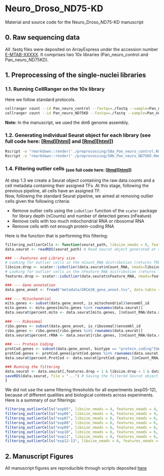 # Neuro_Droso_ND75-KD
Material and source code for the Neuro_Droso_ND75-KD manuscript

## 0. Raw sequencing data
All .fastq files were deposited on ArrayExpress under the accession number [E-MTAB-XXXXX](https://www.ebi.ac.uk/biostudies/arrayexpress/studies/E-MTAB-XXXXX). It comprises two 10x libraries (Pan_neuro_control and Pan_neuro_ND75KD).<br/>

## 1. Preprocessing of the single-nuclei libraries

### 1.1. Running CellRanger on the 10x library
Here we follow standard protocols. 

```bash
cellranger count --id Pan_neuro_control --fastqs=./fastq --sample=Pan_neuro_control --transcriptome=${10x_genome} --nosecondary
cellranger count --id Pan_neuro_ND75KD --fastqs=./fastq --sample=Pan_neuro_ND75KD --transcriptome=${10x_genome} --nosecondary
```
**Note:** In the manuscript, we used the dm6 genome assembly.

### 1.2. Generating individual Seurat object for each library (see full code here: [[Rmd](preprocessing/S0a_Pan_neuro_control.Rmd)][[html](https://htmlpreview.github.io/?https://github.com/DeplanckeLab/Neuro_Droso_ND75KD/blob/main/preprocessing/S0a_Pan_neuro_control.html)] and [[Rmd](preprocessing/S0b_Pan_neuro_ND75KD.Rmd)][[html](https://htmlpreview.github.io/?https://github.com/DeplanckeLab/Neuro_Droso_ND75KD/blob/main/preprocessing/S0b_Pan_neuro_ND75KD.html)])</sub>

```bash
Rscript -e "rmarkdown::render('./preprocessing/S0a_Pan_neuro_control.Rmd', output_file = './preprocessing/S0a_Pan_neuro_control.html')"
Rscript -e "rmarkdown::render('./preprocessing/S0b_Pan_neuro_ND75KD.Rmd', output_file = './preprocessing/S0b_Pan_neuro_ND75KD.html')"
```

### 1.4. Filtering outlier cells <sub>(see full code here: [[Rmd](code/1.4_Filtering_outlier_cells.Rmd)][[html](https://htmlpreview.github.io/?https://github.com/DeplanckeLab/TF-seq/blob/main/code/1.4_Filtering_outlier_cells.html)])</sub>
At step 1.3 we create a Seurat object containing the raw data counts and a cell metadata containing their assigned TFs. At this stage, following the previous pipeline, all cells have an assigned TF.<br/>
Now, following the standard Seurat pipeline, we aimed at removing outlier cells given the following criteria:
- Remove outlier cells using the `isOutlier` function of the `scater` package for library depth (nCounts) and number of detected genes (nFeature)
- Remove cells with too much mitochondrial RNA or ribosomal RNA
- Remove cells with not enough protein-coding RNA

Here is the function that is performing this filtering:

```R
filtering_outlierCells <- function(seurat_path, libsize_nmads = 6, features_nmads = 6, max_pc_mito = 15, max_pc_rRNA = 40,  min_pc_protCod = 75){
data.seurat <- readRDS(seurat_path) # Read Seurat object generated at step 1.3

### ---Features and Library size
# Looking for outlier cells in the nCount_RNA distribution (returns TRUE/FALSE array)
libsize.drop <- scater::isOutlier(data.seurat$nCount_RNA, nmads=libsize_nmads, type="lower", log=TRUE) # nCount_RNA / colSums(data.seurat)
# Looking for outlier cells in the nFeature_RNA distribution (returns TRUE/FALSE array)
features.drop <- scater::isOutlier(data.seurat$nFeature_RNA, nmads=features_nmads, type="lower", log=TRUE) # nFeature_RNA / as.vector(colSums(data.seurat > 0))

### --- Gene annotation
data.gene_annot <- fread("metadata/GRCm38_gene_annot.tsv", data.table = F)
  
### --- Mitochondrial
mito.genes <- subset(data.gene_annot, is_mitochondrial)$ensembl_id
mito.genes <- mito.genes[mito.genes %in% rownames(data.seurat)]
data.seurat$percent.mito <- data.seurat[mito.genes, ]$nCount_RNA/data.seurat$nCount_RNA*100
  
### --- Ribosomal
ribo.genes <- subset(data.gene_annot, is_ribosomal)$ensembl_id
ribo.genes <- ribo.genes[ribo.genes %in% rownames(data.seurat)]
data.seurat$percent.rRNA <- data.seurat[ribo.genes, ]$nCount_RNA/data.seurat$nCount_RNA*100
  
### --- Protein Coding
protCod.genes <- subset(data.gene_annot, biotype == "protein_coding")$ensembl_id
protCod.genes <- protCod.genes[protCod.genes %in% rownames(data.seurat)]
data.seurat$percent.ProtCod <- data.seurat[protCod.genes, ]$nCount_RNA/data.seurat$nCount_RNA*100

### Running the filtering
data.seurat <- data.seurat[,features.drop < 1 & libsize.drop < 1 & data.seurat$percent.mito < max_pc_mito & data.seurat$percent.rRNA < max_pc_rRNA & data.seurat$percent.ProtCod > min_pc_protCod]
saveRDS(data.seurat, file = "...") # Saving the filtered Seurat object
}
```

We did not use the same filtering thresholds for all experiments (exp05-12), because of different qualities and biological contexts across experiments. Here is a summary of our filterings:
```R
filtering_outlierCells("exp05", libsize_nmads = 4, features_nmads = 4, max_pc_mito = 10, max_pc_rRNA = 40,  min_pc_protCod = 75)
filtering_outlierCells("exp06", libsize_nmads = 4, features_nmads = 4, max_pc_mito = 10, max_pc_rRNA = 40,  min_pc_protCod = 75)
filtering_outlierCells("exp07", libsize_nmads = 6, features_nmads = 6, max_pc_mito = 25, max_pc_rRNA = 40,  min_pc_protCod = 75)
filtering_outlierCells("exp08", libsize_nmads = 6, features_nmads = 6, max_pc_mito = 15, max_pc_rRNA = 40,  min_pc_protCod = 75)
filtering_outlierCells("exp09", libsize_nmads = 6, features_nmads = 6, max_pc_mito = 15, max_pc_rRNA = 35,  min_pc_protCod = 75)
filtering_outlierCells("exp10", libsize_nmads = 6, features_nmads = 6, max_pc_mito = 15, max_pc_rRNA = 40,  min_pc_protCod = 75)
filtering_outlierCells("exp11", libsize_nmads = 6, features_nmads = 6, max_pc_mito = 15, max_pc_rRNA = 40,  min_pc_protCod = 75)
filtering_outlierCells("exp12-13", libsize_nmads = 6, features_nmads = 6, max_pc_mito = 30, max_pc_rRNA = 60,  min_pc_protCod = 75)
```

## 2. Manuscript Figures

All manuscript figures are reproducible through scripts deposited [here](./figures/)
